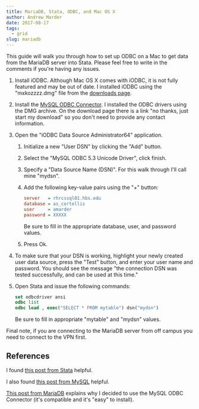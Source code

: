 ```yaml
---
title: MariaDB, Stata, ODBC, and Mac OS X
author: Andrew Marder
date: 2017-08-17
tags:
  - grid
slug: mariadb
---
```


This guide will walk you through how to set up ODBC on a Mac to get data from the MariaDB server into Stata. Please feel free to write in the comments if you're having any issues.

1.  Install iODBC. Although Mac OS X comes with iODBC, it is not fully featured and may be out of date. I installed iODBC using the "mxkozzzz.dmg" file from the [downloads page](http://www.iodbc.org/dataspace/doc/iodbc/wiki/iodbcWiki/Downloads).

2.  Install the [MySQL ODBC Connector](https://dev.mysql.com/downloads/connector/odbc/). I installed the ODBC drivers using the DMG archive. On the download page there is a link "no thanks, just start my download" so you don't need to provide any contact information.

3.  Open the "iODBC Data Source Administrator64" application.

    1.  Initialize a new "User DSN" by clicking the "Add" button.
    2.  Select the "MySQL ODBC 5.3 Unicode Driver", click finish.
    3.  Specify a "Data Source Name (DSN)". For this walk through I'll call mine "mydsn".
    4.  Add the following key-value pairs using the "+" button:
    
        ```ini
        server   = rhrcssql01.hbs.edu
        database = as_cortellis
        user     = amarder
        password = XXXXX
        ```
        
        Be sure to fill in the appropriate database, user, and password values.
        
    5.  Press Ok.
    
4.  To make sure that your DSN is working, highlight your newly created user data source, press the "Test" button, and enter your user name and password. You should see the message "the connection DSN was tested successfully, and can be used at this time."
    
5.  Open Stata and issue the following commands:

    ```stata
    set odbcdriver ansi
    odbc list
    odbc load , exec("SELECT * FROM mytable") dsn("mydsn")
    ```
    
    Be sure to fill in appropriate "mytable" and "mydsn" values.
    
Final note, if you are connecting to the MariaDB server from off campus you need to connect to the VPN first.
    

## References

I found [this post from Stata](http://www.stata.com/support/faqs/data-management/configuring-odbc/) helpful.

I also found [this post from MySQL](https://dev.mysql.com/doc/connector-odbc/en/connector-odbc-installation-binary-osx.html) helpful.

[This post from MariaDB](https://mariadb.com/kb/en/mariadb/mariadb-vs-mysql-compatibility/) explains why I decided to use the MySQL ODBC Connector (it's compatible and it's "easy" to install).
